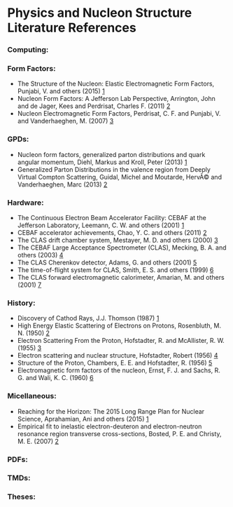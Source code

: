 # Physics and Nucleon Structure Literature References 

### Computing: 

### Form Factors: 
- The Structure of the Nucleon: Elastic Electromagnetic Form Factors, Punjabi, V. and others (2015) [1](https://arxiv.org/abs/1503.01452)
- Nucleon Form Factors: A Jefferson Lab Perspective, Arrington, John and de Jager, Kees and Perdrisat, Charles F. (2011) [2](https://arxiv.org/abs/1102.2463)
- Nucleon Electromagnetic Form Factors, Perdrisat, C. F. and Punjabi, V. and Vanderhaeghen, M. (2007) [3](https://arxiv.org/abs/hep-ph/0612014)

### GPDs: 
- Nucleon form factors, generalized parton distributions and quark angular momentum, Diehl, Markus and Kroll, Peter (2013) [1](https://arxiv.org/abs/1302.4604)
- Generalized Parton Distributions in the valence region from Deeply Virtual Compton Scattering, Guidal, Michel and Moutarde, HervÃ© and Vanderhaeghen, Marc (2013) [2](https://arxiv.org/abs/1303.6600)

### Hardware: 
- The Continuous Electron Beam Accelerator Facility: CEBAF at the Jefferson Laboratory, Leemann, C. W. and others (2001) [1](https://www.annualreviews.org/doi/10.1146/annurev.nucl.51.101701.132327)
- CEBAF accelerator achievements, Chao, Y. C. and others (2011) [2](http://iopscience.iop.org/article/10.1088/1742-6596/299/1/012015)
- The CLAS drift chamber system, Mestayer, M. D. and others (2000) [3](https://www.sciencedirect.com/science/article/pii/S0168900200001510?via%3Dihub)
- The CEBAF Large Acceptance Spectrometer (CLAS), Mecking, B. A. and others (2003) [4](https://www.sciencedirect.com/science/article/pii/S0168900203010015)
- The CLAS Cherenkov detector, Adams, G. and others (2001) [5](https://www.sciencedirect.com/science/article/pii/S0168900200013139)
- The time-of-flight system for CLAS, Smith, E. S. and others (1999) [6](https://www.sciencedirect.com/science/article/pii/S0168900299004842?via%3Dihub) 
- The CLAS forward electromagnetic calorimeter, Amarian, M. and others (2001) [7](https://www.sciencedirect.com/science/article/pii/S0168900200009967?via%3Dihub)

### History: 
- Discovery of Cathod Rays, J.J. Thomson (1987) [1](http://gsjournal.net/Science-Journals/Historical%20Papers-Mechanics%20/%20Electrodynamics/Download/5914)
- High Energy Elastic Scattering of Electrons on Protons, Rosenbluth, M. N. (1950) [2](https://journals.aps.org/pr/abstract/10.1103/PhysRev.79.615)
- Electron Scattering From the Proton, Hofstadter, R. and McAllister, R. W. (1955) [3](https://journals.aps.org/pr/abstract/10.1103/PhysRev.98.217)
- Electron scattering and nuclear structure, Hofstadter, Robert (1956) [4](https://journals.aps.org/rmp/abstract/10.1103/RevModPhys.28.214)
- Structure of the Proton, Chambers, E. E. and Hofstadter, R. (1956) [5](https://journals.aps.org/pr/abstract/10.1103/PhysRev.103.1454) 
- Electromagnetic form factors of the nucleon, Ernst, F. J. and Sachs, R. G. and Wali, K. C. (1960) [6](https://journals.aps.org/pr/abstract/10.1103/PhysRev.119.1105)

### Micellaneous: 
- Reaching for the Horizon: The 2015 Long Range Plan for Nuclear Science, Aprahamian, Ani and others (2015) [1](http://inspirehep.net/record/1398831?ln=en)
- Empirical fit to inelastic electron-deuteron and electron-neutron resonance region transverse cross-sections, Bosted, P. E. and Christy, M. E. (2007) [2](https://journals.aps.org/prc/abstract/10.1103/PhysRevC.77.065206)

### PDFs: 

### TMDs:

### Theses: 
